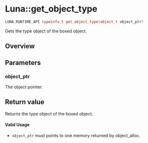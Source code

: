 # Luna::get_object_type

```c++
LUNA_RUNTIME_API typeinfo_t get_object_type(object_t object_ptr)
```

Gets the type object of the boxed object. 

## Overview


## Parameters
### object_ptr
The object pointer. 

## Return value
Returns the type object of the boxed object. 

#### Valid Usage
* `object_ptr` must points to one memory returned by object_alloc. 


